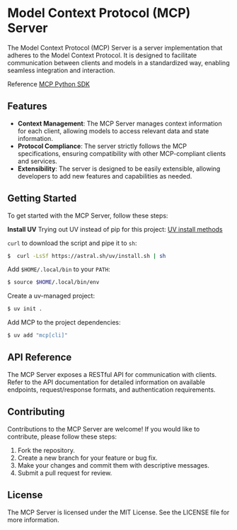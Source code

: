 # Model Context Protocol (MCP) Server

The Model Context Protocol (MCP) Server is a server implementation that adheres to the Model Context Protocol. It is designed to facilitate communication between clients and models in a standardized way, enabling seamless integration and interaction.

Reference [MCP Python SDK](https://github.com/modelcontextprotocol/python-sdk)

## Features

- **Context Management**: The MCP Server manages context information for each client, allowing models to access relevant data and state information.
- **Protocol Compliance**: The server strictly follows the MCP specifications, ensuring compatibility with other MCP-compliant clients and services.
- **Extensibility**: The server is designed to be easily extensible, allowing developers to add new features and capabilities as needed.

## Getting Started

To get started with the MCP Server, follow these steps:

**Install UV**
 Trying out UV instead of pip for this project: [UV install methods](https://docs.astral.sh/uv/getting-started/installation/#installation-methods)

`curl` to download the script and pipe it to `sh`:
```bash
$  curl -LsSf https://astral.sh/uv/install.sh | sh
```

Add `$HOME/.local/bin` to your `PATH`:
```bash
$ source $HOME/.local/bin/env
```

Create a uv-managed project:
```bash
$ uv init .
```

Add MCP to the project dependencies:
```bash
$ uv add "mcp[cli]"
```

## API Reference

The MCP Server exposes a RESTful API for communication with clients. Refer to the API documentation for detailed information on available endpoints, request/response formats, and authentication requirements.

## Contributing

Contributions to the MCP Server are welcome! If you would like to contribute, please follow these steps:

1. Fork the repository.
2. Create a new branch for your feature or bug fix.
3. Make your changes and commit them with descriptive messages.
4. Submit a pull request for review.

## License

The MCP Server is licensed under the MIT License. See the LICENSE file for more information.